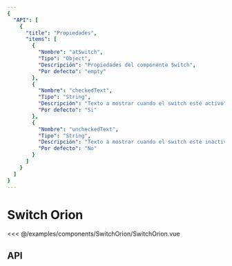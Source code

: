 ```yaml
---
{
  "API": [
    {
      "title": "Propiedades",
      "items": [
        {
          "Nombre": "atSwitch",
          "Tipo": "Object",
          "Descripción": "Propiedades del componente Switch",
          "Por defecto": "empty"
        },
        {
          "Nombre": "checkedText",
          "Tipo": "String",
          "Descripción": "Texto a mostrar cuando el switch esté activo",
          "Por defecto": "Si"
        },
        {
          "Nombre": "uncheckedText",
          "Tipo": "String",
          "Descripción": "Texto a mostrar cuando el switch esté inactivo",
          "Por defecto": "No"
        }                
      ] 
    }
  ]
}
---
```


# Switch Orion

<Preview>
  <template slot="demo">
    <components-SwitchOrion-SwitchOrion />
  </template>
  
  <<< @/examples/components/SwitchOrion/SwitchOrion.vue
</Preview>

## API

<Api />